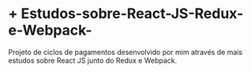 # + Estudos-sobre-React-JS-Redux-e-Webpack-
Projeto de ciclos de pagamentos desenvolvido por mim através de mais estudos sobre React JS junto do Redux e Webpack.
